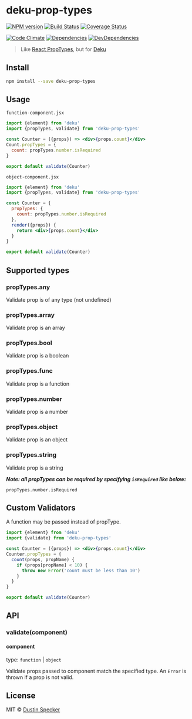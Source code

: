 # deku-prop-types

[![NPM version](https://badge.fury.io/js/deku-prop-types.svg)](http://badge.fury.io/js/deku-prop-types) [![Build Status](https://travis-ci.org/dustinspecker/deku-prop-types.svg?branch=master)](https://travis-ci.org/dustinspecker/deku-prop-types) [![Coverage Status](https://img.shields.io/coveralls/dustinspecker/deku-prop-types.svg)](https://coveralls.io/r/dustinspecker/deku-prop-types?branch=master)

[![Code Climate](https://codeclimate.com/github/dustinspecker/deku-prop-types/badges/gpa.svg)](https://codeclimate.com/github/dustinspecker/deku-prop-types) [![Dependencies](https://david-dm.org/dustinspecker/deku-prop-types.svg)](https://david-dm.org/dustinspecker/deku-prop-types/#info=dependencies&view=table) [![DevDependencies](https://david-dm.org/dustinspecker/deku-prop-types/dev-status.svg)](https://david-dm.org/dustinspecker/deku-prop-types/#info=devDependencies&view=table)

> Like [React PropTypes](https://facebook.github.io/react/docs/reusable-components.html#prop-validation), but for [Deku](https://github.com/dekujs/deku)

## Install

```bash
npm install --save deku-prop-types
```

## Usage

`function-component.jsx`
```jsx
import {element} from 'deku'
import {propTypes, validate} from 'deku-prop-types'

const Counter = ({props}) => <div>{props.count}</div>
Count.propTypes = {
  count: propTypes.number.isRequired
}

export default validate(Counter)
```

`object-component.jsx`
```jsx
import {element} from 'deku'
import {propTypes, validate} from 'deku-prop-types'

const Counter = {
  propTypes: {
    count: propTypes.number.isRequired
  },
  render({props}) {
    return <div>{props.count}</div>
  }
}

export default validate(Counter)
```

## Supported types
### propTypes.any
Validate prop is of any type (not undefined)
### propTypes.array
Validate prop is an array
### propTypes.bool
Validate prop is a boolean
### propTypes.func
Validate prop is a function
### propTypes.number
Validate prop is a number
### propTypes.object
Validate prop is an object
### propTypes.string
Validate prop is a string


***Note: all propTypes can be required by specifying `isRequired` like below:***

`propTypes.number.isRequired`

## Custom Validators
A function may be passed instead of propType.

```jsx
import {element} from 'deku'
import {validate} from 'deku-prop-types'

const Counter = ({props}) => <div>{props.count}</div>
Counter.propTypes = {
  count(props, propName) {
    if (props[propName] < 10) {
      throw new Error('count must be less than 10')
    }
  }
}

export default validate(Counter)
```

## API
### validate(component)
#### component
type: `function` | `object`

Validate props passed to component match the specified type. An `Error` is thrown if a prop is not valid.

## License
MIT © [Dustin Specker](https://github.com/dustinspecker)
